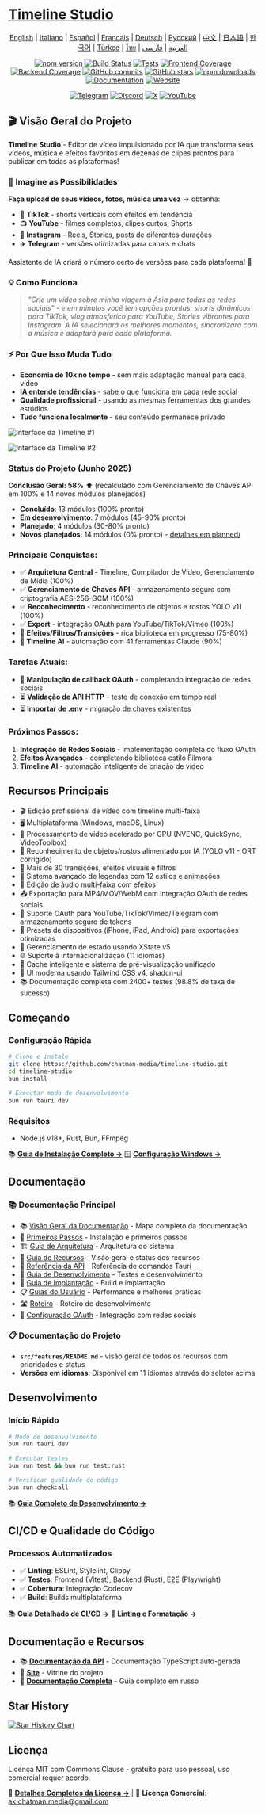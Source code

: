 # [Timeline Studio](https://chatman-media.github.io/timeline-studio/)

<div align="center">

[English](README.md) | [Italiano](README.it.md) | [Español](README.es.md) | [Français](README.fr.md) | [Deutsch](README.de.md) | [Русский](README.ru.md) | [中文](README.zh.md) | [日本語](README.ja.md) | [한국어](README.ko.md) | [Türkçe](README.tr.md) | [ไทย](README.th.md) | [العربية](README.ar.md) | [فارسی](README.fa.md)

[![npm version](https://img.shields.io/npm/v/timeline-studio.svg?style=for-the-badge)](https://www.npmjs.com/package/timeline-studio)
[![Build Status](https://img.shields.io/github/actions/workflow/status/chatman-media/timeline-studio/build.yml?style=for-the-badge&label=build)](https://github.com/chatman-media/timeline-studio/actions/workflows/build.yml)
[![Tests](https://img.shields.io/github/actions/workflow/status/chatman-media/timeline-studio/test-coverage.yml?style=for-the-badge&label=tests)](https://github.com/chatman-media/timeline-studio/actions/workflows/test-coverage.yml)
[![Frontend Coverage](https://img.shields.io/codecov/c/github/chatman-media/timeline-studio?style=for-the-badge&label=frontend&flag=frontend)](https://codecov.io/gh/chatman-media/timeline-studio)
[![Backend Coverage](https://img.shields.io/codecov/c/github/chatman-media/timeline-studio?style=for-the-badge&label=backend&flag=backend)](https://codecov.io/gh/chatman-media/timeline-studio)
[![GitHub commits](https://img.shields.io/github/commit-activity/m/chatman-media/timeline-studio?style=for-the-badge&label=commits)](https://github.com/chatman-media/timeline-studio/graphs/commit-activity)
[![GitHub stars](https://img.shields.io/github/stars/chatman-media/timeline-studio?style=for-the-badge)](https://github.com/chatman-media/timeline-studio/stargazers)
[![npm downloads](https://img.shields.io/npm/dm/timeline-studio?style=for-the-badge&label=npm%20downloads)](https://www.npmjs.com/package/timeline-studio)
[![Documentation](https://img.shields.io/badge/read-docs-blue?style=for-the-badge)](https://chatman-media.github.io/timeline-studio/api-docs/)
[![Website](https://img.shields.io/badge/visit-website-brightgreen?style=for-the-badge&logo=globe&logoColor=white)](https://chatman-media.github.io/timeline-studio/)

[![Telegram](https://img.shields.io/badge/Join%20Group-Telegram-2CA5E0?style=for-the-badge&logo=telegram&logoColor=white)](https://t.me/timelinestudio)
[![Discord](https://img.shields.io/badge/Chat-on%20Discord-5865F2?style=for-the-badge&logo=discord&logoColor=white)](https://discord.gg/gwJUYxck)
[![X](https://img.shields.io/badge/Follow-@chatman-000000?style=for-the-badge&logo=x&logoColor=white)](https://x.com/chatman_media)
[![YouTube](https://img.shields.io/badge/Subscribe-YouTube-FF0000?style=for-the-badge&logo=youtube&logoColor=white)](https://www.youtube.com/@chatman-media)

</div>

## 🎬 Visão Geral do Projeto

**Timeline Studio** - Editor de vídeo impulsionado por IA que transforma seus vídeos, música e efeitos favoritos em dezenas de clipes prontos para publicar em todas as plataformas!

### 🚀 Imagine as Possibilidades

**Faça upload de seus vídeos, fotos, música uma vez** → obtenha:
- 📱 **TikTok** - shorts verticais com efeitos em tendência
- 📺 **YouTube** - filmes completos, clipes curtos, Shorts
- 📸 **Instagram** - Reels, Stories, posts de diferentes durações
- ✈️ **Telegram** - versões otimizadas para canais e chats

Assistente de IA criará o número certo de versões para cada plataforma! 🤖

### 💡 Como Funciona

> *"Crie um vídeo sobre minha viagem à Ásia para todas as redes sociais" - e em minutos você tem opções prontas: shorts dinâmicos para TikTok, vlog atmosférico para YouTube, Stories vibrantes para Instagram. A IA selecionará os melhores momentos, sincronizará com a música e adaptará para cada plataforma.*

### ⚡ Por Que Isso Muda Tudo

- **Economia de 10x no tempo** - sem mais adaptação manual para cada vídeo
- **IA entende tendências** - sabe o que funciona em cada rede social
- **Qualidade profissional** - usando as mesmas ferramentas dos grandes estúdios
- **Tudo funciona localmente** - seu conteúdo permanece privado

![Interface da Timeline #1](/public/screen2.png)

![Interface da Timeline #2](/public/screen4.png)

### Status do Projeto (Junho 2025)

**Conclusão Geral: 58%** ⬆️ (recalculado com Gerenciamento de Chaves API em 100% e 14 novos módulos planejados)
- **Concluído**: 13 módulos (100% pronto)
- **Em desenvolvimento**: 7 módulos (45-90% pronto)
- **Planejado**: 4 módulos (30-80% pronto)
- **Novos planejados**: 14 módulos (0% pronto) - [detalhes em planned/](docs-ru/08-roadmap/planned/)

### Principais Conquistas:
- ✅ **Arquitetura Central** - Timeline, Compilador de Vídeo, Gerenciamento de Mídia (100%)
- ✅ **Gerenciamento de Chaves API** - armazenamento seguro com criptografia AES-256-GCM (100%)
- ✅ **Reconhecimento** - reconhecimento de objetos e rostos YOLO v11 (100%)
- ✅ **Export** - integração OAuth para YouTube/TikTok/Vimeo (100%)
- 🚧 **Efeitos/Filtros/Transições** - rica biblioteca em progresso (75-80%)
- 🚧 **Timeline AI** - automação com 41 ferramentas Claude (90%)

### Tarefas Atuais:
- 🔄 **Manipulação de callback OAuth** - completando integração de redes sociais
- ⏳ **Validação de API HTTP** - teste de conexão em tempo real
- ⏳ **Importar de .env** - migração de chaves existentes

### Próximos Passos:
1. **Integração de Redes Sociais** - implementação completa do fluxo OAuth
2. **Efeitos Avançados** - completando biblioteca estilo Filmora
3. **Timeline AI** - automação inteligente de criação de vídeo

## Recursos Principais

- 🎬 Edição profissional de vídeo com timeline multi-faixa
- 🖥️ Multiplataforma (Windows, macOS, Linux)
- 🚀 Processamento de vídeo acelerado por GPU (NVENC, QuickSync, VideoToolbox)
- 🤖 Reconhecimento de objetos/rostos alimentado por IA (YOLO v11 - ORT corrigido)
- 🎨 Mais de 30 transições, efeitos visuais e filtros
- 📝 Sistema avançado de legendas com 12 estilos e animações
- 🎵 Edição de áudio multi-faixa com efeitos
- 📤 Exportação para MP4/MOV/WebM com integração OAuth de redes sociais
- 🔐 Suporte OAuth para YouTube/TikTok/Vimeo/Telegram com armazenamento seguro de tokens
- 📱 Presets de dispositivos (iPhone, iPad, Android) para exportações otimizadas
- 🧠 Gerenciamento de estado usando XState v5
- 🌐 Suporte à internacionalização (11 idiomas)
- 💾 Cache inteligente e sistema de pré-visualização unificado
- 🎨 UI moderna usando Tailwind CSS v4, shadcn-ui
- 📚 Documentação completa com 2400+ testes (98.8% de taxa de sucesso)

## Começando

### Configuração Rápida

```bash
# Clone e instale
git clone https://github.com/chatman-media/timeline-studio.git
cd timeline-studio
bun install

# Executar modo de desenvolvimento
bun run tauri dev
```

### Requisitos
- Node.js v18+, Rust, Bun, FFmpeg

📚 **[Guia de Instalação Completo →](docs-ru/01-getting-started/README.md)**
🪟 **[Configuração Windows →](docs-ru/06-deployment/platforms/windows-build.md)**

## Documentação

### 📚 Documentação Principal

- 📚 [Visão Geral da Documentação](docs-ru/README.md) - Mapa completo da documentação
- 🚀 [Primeiros Passos](docs-ru/01-getting-started/README.md) - Instalação e primeiros passos
- 🏗️ [Guia de Arquitetura](docs-ru/02-architecture/README.md) - Arquitetura do sistema
- 🎯 [Guia de Recursos](docs-ru/03-features/README.md) - Visão geral e status dos recursos
- 📡 [Referência da API](docs-ru/04-api-reference/README.md) - Referência de comandos Tauri
- 🧪 [Guia de Desenvolvimento](docs-ru/05-development/README.md) - Testes e desenvolvimento
- 🚀 [Guia de Implantação](docs-ru/06-deployment/README.md) - Build e implantação
- 📋 [Guias do Usuário](docs-ru/07-guides/README.md) - Performance e melhores práticas
- 🛣️ [Roteiro](docs-ru/08-roadmap/README.md) - Roteiro de desenvolvimento
- 🔐 [Configuração OAuth](docs-ru/09-oauth-setup/oauth-setup-guide.md) - Integração com redes sociais

### 📋 Documentação do Projeto

- **`src/features/README.md`** - visão geral de todos os recursos com prioridades e status
- **Versões em idiomas**: Disponível em 11 idiomas através do seletor acima

## Desenvolvimento

### Início Rápido

```bash
# Modo de desenvolvimento
bun run tauri dev

# Executar testes
bun run test && bun run test:rust

# Verificar qualidade do código
bun run check:all
```

📚 **[Guia Completo de Desenvolvimento →](docs-ru/05-development/README.md)**

## CI/CD e Qualidade do Código

### Processos Automatizados
- ✅ **Linting**: ESLint, Stylelint, Clippy
- ✅ **Testes**: Frontend (Vitest), Backend (Rust), E2E (Playwright)
- ✅ **Cobertura**: Integração Codecov
- ✅ **Build**: Builds multiplataforma

📚 **[Guia Detalhado de CI/CD →](docs-ru/06-deployment/README.md)**
🔧 **[Linting e Formatação →](docs-ru/05-development/linting-and-formatting.md)**

## Documentação e Recursos

- 📚 [**Documentação da API**](https://chatman-media.github.io/timeline-studio/api-docs/) - Documentação TypeScript auto-gerada
- 🚀 [**Site**](https://chatman-media.github.io/timeline-studio/) - Vitrine do projeto
- 📖 [**Documentação Completa**](docs-ru/README.md) - Guia completo em russo

## Star History
<a href="https://www.star-history.com/#chatman-media/timeline-studio&Date">
 <picture>
   <source media="(prefers-color-scheme: dark)" srcset="https://api.star-history.com/svg?repos=chatman-media/timeline-studio&type=Date&theme=dark" />
   <source media="(prefers-color-scheme: light)" srcset="https://api.star-history.com/svg?repos=chatman-media/timeline-studio&type=Date" />
   <img alt="Star History Chart" src="https://api.star-history.com/svg?repos=chatman-media/timeline-studio&type=Date" />
 </picture>
</a>

## Licença

Licença MIT com Commons Clause - gratuito para uso pessoal, uso comercial requer acordo.

📄 **[Detalhes Completos da Licença →](docs-ru/10-legal/license.md)** | 📧 **Licença Comercial**: ak.chatman.media@gmail.com
